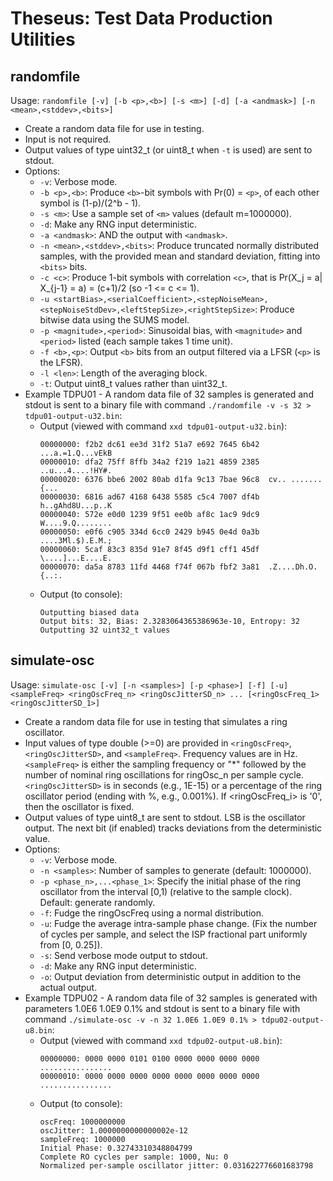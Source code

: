 # Theseus: Test Data Production Utilities

## randomfile
Usage:
	`randomfile [-v] [-b <p>,<b>] [-s <m>] [-d] [-a <andmask>] [-n <mean>,<stddev>,<bits>]`
* Create a random data file for use in testing.
* Input is not required.
* Output values of type uint32_t (or uint8_t when `-t` is used) are sent to stdout.
* Options:
    * `-v`: Verbose mode.
	* `-b <p>,<b>`: Produce `<b>`-bit symbols with Pr(0) = `<p>`, of each other symbol is (1-p)/(2^b - 1).
	* `-s <m>`: Use a sample set of `<m>` values (default m=1000000).
	* `-d`: Make any RNG input deterministic.
	* `-a <andmask>`: AND the output with `<andmask>`.
	* `-n <mean>,<stddev>,<bits>`: Produce truncated normally distributed samples, with the provided mean and standard deviation, fitting into `<bits>` bits.
	* `-c <c>`: Produce 1-bit symbols with correlation `<c>`, that is Pr(X_j = a| X_{j-1} = a) = (c+1)/2 (so -1 <= c <= 1).
	* `-u <startBias>,<serialCoefficient>,<stepNoiseMean>,<stepNoiseStdDev>,<leftStepSize>,<rightStepSize>`: Produce bitwise data using the SUMS model.
	* `-p <magnitude>,<period>`: Sinusoidal bias, with `<magnitude>` and `<period>` listed (each sample takes 1 time unit).
	* `-f <b>,<p>`: Output `<b>` bits from an output filtered via a LFSR (`<p>` is the LFSR).
	* `-l <len>`: Length of the averaging block.
	* `-t`: Output uint8_t values rather than uint32_t.
* Example TDPU01 - A random data file of 32 samples is generated and stdout is sent to a binary file with command `./randomfile -v -s 32 > tdpu01-output-u32.bin`: 
    * Output (viewed with command `xxd tdpu01-output-u32.bin`):
	  ```
	  00000000: f2b2 dc61 ee3d 31f2 51a7 e692 7645 6b42  ...a.=1.Q...vEkB
	  00000010: dfa2 75ff 8ffb 34a2 f219 1a21 4859 2385  ..u...4....!HY#.
	  00000020: 6376 bbe6 2002 80ab d1fa 9c13 7bae 96c8  cv.. .......{...
	  00000030: 6816 ad67 4168 6438 5585 c5c4 7007 df4b  h..gAhd8U...p..K
	  00000040: 572e e0d0 1239 9f51 ee0b af8c 1ac9 9dc9  W....9.Q........
	  00000050: e0f6 c905 334d 6cc0 2429 b945 0e4d 0a3b  ....3Ml.$).E.M.;
	  00000060: 5caf 83c3 835d 91e7 8f45 d9f1 cff1 45df  \....]...E....E.
	  00000070: da5a 8783 11fd 4468 f74f 067b fbf2 3a81  .Z....Dh.O.{..:.
	  ```
    * Output (to console):
	  ```
	  Outputting biased data
	  Output bits: 32, Bias: 2.3283064365386963e-10, Entropy: 32
	  Outputting 32 uint32_t values
	  ```

## simulate-osc
Usage:
	`simulate-osc [-v] [-n <samples>] [-p <phase>] [-f] [-u] <sampleFreq> <ringOscFreq_n> <ringOscJitterSD_n> ... [<ringOscFreq_1> <ringOscJitterSD_1>]`

* Create a random data file for use in testing that simulates a ring oscillator.
* Input values of type double (>=0) are provided in `<ringOscFreq>`, `<ringOscJitterSD>`, and `<sampleFreq>`.  Frequency values are in Hz. `<sampleFreq>` is either the sampling frequency or "*" followed by the number of nominal ring oscillations for ringOsc_n per sample cycle. `<ringOscJitterSD>` is in seconds (e.g., 1E-15) or a percentage of the ring oscillator period (ending with %, e.g., 0.001%). If <ringOscFreq_i> is '0', then the oscillator is fixed.
* Output values of type uint8_t are sent to stdout. LSB is the oscillator output. The next bit (if enabled) tracks deviations from the deterministic value.
* Options:
	* `-v`: Verbose mode.
	* `-n <samples>`: Number of samples to generate (default: 1000000).
	* `-p <phase_n>,...<phase_1>`: Specify the initial phase of the ring oscillator from the interval [0,1) (relative to the sample clock). Default: generate randomly.
	* `-f`: Fudge the ringOscFreq using a normal distribution.
	* `-u`:  Fudge the average intra-sample phase change. (Fix the number of cycles per sample, and select the ISP fractional part uniformly from [0, 0.25]).
	* `-s`: Send verbose mode output to stdout.
	* `-d`: Make any RNG input deterministic.
	* `-o`: Output deviation from deterministic output in addition to the actual output.
* Example TDPU02 - A random data file of 32 samples is generated with parameters 1.0E6 1.0E9 0.1% and stdout is sent to a binary file with command `./simulate-osc -v -n 32 1.0E6 1.0E9 0.1% > tdpu02-output-u8.bin`: 
    * Output (viewed with command `xxd tdpu02-output-u8.bin`):
	  ```
      00000000: 0000 0000 0101 0100 0000 0000 0000 0000  ................
      00000010: 0000 0000 0000 0000 0000 0000 0000 0000  ................
	  ```
    * Output (to console):
	  ```
      oscFreq: 1000000000
      oscJitter: 1.0000000000000002e-12
      sampleFreq: 1000000
      Initial Phase: 0.32743310348804799
      Complete RO cycles per sample: 1000, Nu: 0
      Normalized per-sample oscillator jitter: 0.031622776601683798
	  ```

